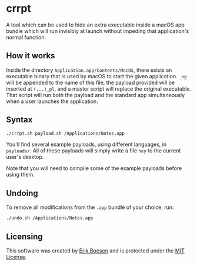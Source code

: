 # crrpt
A tool which can be used to hide an extra executable inside a macOS app bundle which will run invisibly at launch without impeding that application's normal function.

## How it works
Inside the directory `Application.app/Contents/MacOS`, there exists an executable binary that is used by macOS to start the given application. `_og` will be appended to the name of this file, the payload provided will be inserted at `(...)_pl`, and a master script will replace the original executable. That script will run both the payload and the standard app simultaneously when a user launches the application.

## Syntax
```sh
./crrpt.sh payload.sh /Applications/Notes.app
```

You'll find several example payloads, using different languages, in `payloads/`. All of these payloads will simply write a file `hey` to the current user's desktop.

Note that you will need to compile some of the example payloads before using them.

## Undoing
To remove all modifications from the `.app` bundle of your choice, run:
```sh
./undo.sh /Applications/Notes.app
```

## Licensing
This software was created by [Erik Boesen](https://github.com/ErikBoesen) and is protected under the [MIT License](LICENSE).
